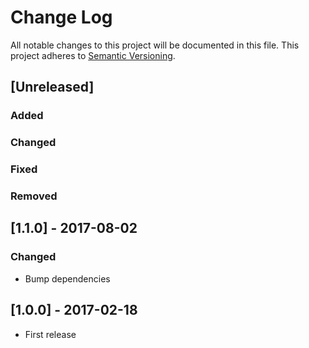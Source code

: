 # Change Log
All notable changes to this project will be documented in this file.
This project adheres to [Semantic Versioning](http://semver.org/).

## [Unreleased]
### Added

### Changed

### Fixed

### Removed


## [1.1.0] - 2017-08-02
### Changed
- Bump dependencies

## [1.0.0] - 2017-02-18
- First release
